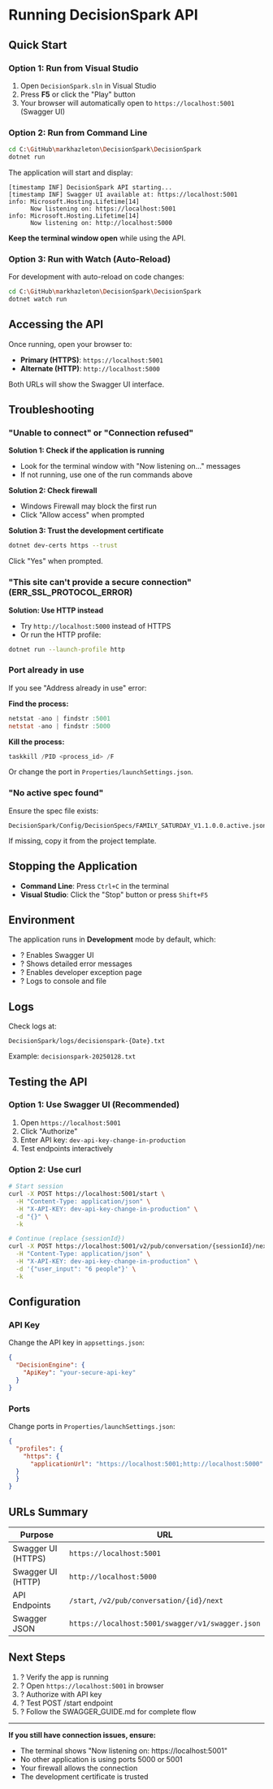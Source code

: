 # Running DecisionSpark API

## Quick Start

### Option 1: Run from Visual Studio
1. Open `DecisionSpark.sln` in Visual Studio
2. Press **F5** or click the "Play" button
3. Your browser will automatically open to `https://localhost:5001` (Swagger UI)

### Option 2: Run from Command Line

```bash
cd C:\GitHub\markhazleton\DecisionSpark\DecisionSpark
dotnet run
```

The application will start and display:
```
[timestamp INF] DecisionSpark API starting...
[timestamp INF] Swagger UI available at: https://localhost:5001
info: Microsoft.Hosting.Lifetime[14]
      Now listening on: https://localhost:5001
info: Microsoft.Hosting.Lifetime[14]
      Now listening on: http://localhost:5000
```

**Keep the terminal window open** while using the API.

### Option 3: Run with Watch (Auto-Reload)

For development with auto-reload on code changes:

```bash
cd C:\GitHub\markhazleton\DecisionSpark\DecisionSpark
dotnet watch run
```

## Accessing the API

Once running, open your browser to:

- **Primary (HTTPS)**: `https://localhost:5001`
- **Alternate (HTTP)**: `http://localhost:5000`

Both URLs will show the Swagger UI interface.

## Troubleshooting

### "Unable to connect" or "Connection refused"

**Solution 1: Check if the application is running**
- Look for the terminal window with "Now listening on..." messages
- If not running, use one of the run commands above

**Solution 2: Check firewall**
- Windows Firewall may block the first run
- Click "Allow access" when prompted

**Solution 3: Trust the development certificate**

```bash
dotnet dev-certs https --trust
```

Click "Yes" when prompted.

### "This site can't provide a secure connection" (ERR_SSL_PROTOCOL_ERROR)

**Solution: Use HTTP instead**
- Try `http://localhost:5000` instead of HTTPS
- Or run the HTTP profile:

```bash
dotnet run --launch-profile http
```

### Port already in use

If you see "Address already in use" error:

**Find the process:**
```powershell
netstat -ano | findstr :5001
netstat -ano | findstr :5000
```

**Kill the process:**
```powershell
taskkill /PID <process_id> /F
```

Or change the port in `Properties/launchSettings.json`.

### "No active spec found"

Ensure the spec file exists:
```
DecisionSpark/Config/DecisionSpecs/FAMILY_SATURDAY_V1.1.0.0.active.json
```

If missing, copy it from the project template.

## Stopping the Application

- **Command Line**: Press `Ctrl+C` in the terminal
- **Visual Studio**: Click the "Stop" button or press `Shift+F5`

## Environment

The application runs in **Development** mode by default, which:
- ? Enables Swagger UI
- ? Shows detailed error messages
- ? Enables developer exception page
- ? Logs to console and file

## Logs

Check logs at:
```
DecisionSpark/logs/decisionspark-{Date}.txt
```

Example: `decisionspark-20250128.txt`

## Testing the API

### Option 1: Use Swagger UI (Recommended)
1. Open `https://localhost:5001`
2. Click "Authorize"
3. Enter API key: `dev-api-key-change-in-production`
4. Test endpoints interactively

### Option 2: Use curl

```bash
# Start session
curl -X POST https://localhost:5001/start \
  -H "Content-Type: application/json" \
  -H "X-API-KEY: dev-api-key-change-in-production" \
  -d "{}" \
  -k

# Continue (replace {sessionId})
curl -X POST https://localhost:5001/v2/pub/conversation/{sessionId}/next \
  -H "Content-Type: application/json" \
  -H "X-API-KEY: dev-api-key-change-in-production" \
  -d '{"user_input": "6 people"}' \
  -k
```

## Configuration

### API Key
Change the API key in `appsettings.json`:

```json
{
  "DecisionEngine": {
    "ApiKey": "your-secure-api-key"
  }
}
```

### Ports
Change ports in `Properties/launchSettings.json`:

```json
{
  "profiles": {
    "https": {
      "applicationUrl": "https://localhost:5001;http://localhost:5000"
  }
  }
}
```

## URLs Summary

| Purpose | URL |
|---------|-----|
| Swagger UI (HTTPS) | `https://localhost:5001` |
| Swagger UI (HTTP) | `http://localhost:5000` |
| API Endpoints | `/start`, `/v2/pub/conversation/{id}/next` |
| Swagger JSON | `https://localhost:5001/swagger/v1/swagger.json` |

## Next Steps

1. ? Verify the app is running
2. ? Open `https://localhost:5001` in browser
3. ? Authorize with API key
4. ? Test POST /start endpoint
5. ? Follow the SWAGGER_GUIDE.md for complete flow

---

**If you still have connection issues, ensure:**
- The terminal shows "Now listening on: https://localhost:5001"
- No other application is using ports 5000 or 5001
- Your firewall allows the connection
- The development certificate is trusted
